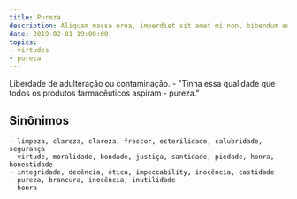 ```yaml
---
title: Pureza
description: Aliquam massa urna, imperdiet sit amet mi non, bibendum euismod est.
date: 2019-02-01 19:00:00
topics: 
- virtudes
- pureza
---
```


Liberdade de adulteração ou contaminação.
	- "Tinha essa qualidade que todos os produtos farmacêuticos aspiram - pureza."

## Sinônimos
	- limpeza, clareza, clareza, frescor, esterilidade, salubridade, segurança
	- virtude, moralidade, bondade, justiça, santidade, piedade, honra, honestidade
	- integridade, decência, ética, impeccability, inocência, castidade
	- pureza, brancura, inocência, inutilidade
	- honra

